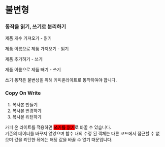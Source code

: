 # 불변형

### 동작을 읽기, 쓰기로 분리하기

제품 개수 가져오기 - 읽기

제품 이름으로 제품 가져오기 - 읽기

제품 추가하기 - 쓰기

제품 이름으로 제품 빼기 - 쓰기

쓰기 동작은 불변성을 위해 카피온라이트로 동작하여야 합니다.

### Copy On Write

1. 복사본 만들기
2. 복사본 변경하기
3. 복사본 리턴하기

카피 온 라이트를 적용하면 <mark style="background-color:red;">쓰기를 읽기</mark>로 바꿀 수 있습니다.\
기존의 데이터를 바꾸지 않았으며 함수 내의 수정 된 객체는 다른 코드에서 접근할  수 없으며 값을 리턴한 뒤에는 해당 값을 바꿀 수 없기 때문입니다.

